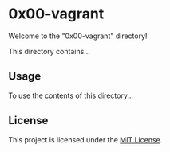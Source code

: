 # 0x00-vagrant

Welcome to the "0x00-vagrant" directory!

This directory contains...

## Usage

To use the contents of this directory...

## License

This project is licensed under the [MIT License](LICENSE.md).
